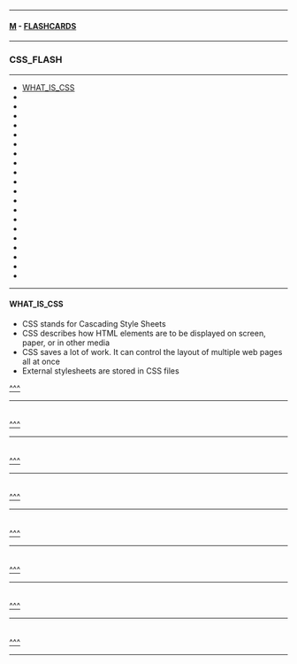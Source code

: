 
---

#### [M](https://github.com/ttltrk/TTT/blob/master/menu.md) - [FLASHCARDS](https://github.com/ttltrk/TTT/tree/master/FLASHCARDS/FLASHCARDS.md)

---

### CSS_FLASH

---

* [WHAT_IS_CSS](#WHAT_IS_CSS)
* [](#)
* [](#)
* [](#)
* [](#)
* [](#)
* [](#)
* [](#)
* [](#)
* [](#)
* [](#)
* [](#)
* [](#)
* [](#)
* [](#)
* [](#)
* [](#)
* [](#)
* [](#)
* [](#)
* [](#)

---

#### WHAT_IS_CSS

- CSS stands for Cascading Style Sheets
- CSS describes how HTML elements are to be displayed on screen, paper, or in other media
- CSS saves a lot of work. It can control the layout of multiple web pages all at once
- External stylesheets are stored in CSS files

[^^^](#CSS_FLASH)

---

####

```css

```

[^^^](#CSS_FLASH)

---

####

```css

```

[^^^](#CSS_FLASH)

---

####

```css

```

[^^^](#CSS_FLASH)

---

####

```css

```

[^^^](#CSS_FLASH)

---

####

```css

```

[^^^](#CSS_FLASH)

---

####

```css

```

[^^^](#CSS_FLASH)

---

####

```css

```

[^^^](#CSS_FLASH)

---
